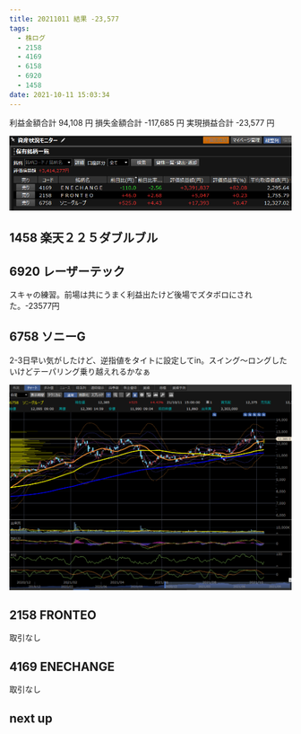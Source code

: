 ```yaml
---
title: 20211011 結果 -23,577
tags:
  - 株ログ
  - 2158
  - 4169
  - 6158
  - 6920
  - 1458
date: 2021-10-11 15:03:34
---
```


利益金額合計 94,108 円
損失金額合計 -117,685 円
実現損益合計 -23,577 円

![i](/kab/img/20211011000.png)

## 1458 楽天２２５ダブルブル
## 6920 レーザーテック

スキャの練習。前場は共にうまく利益出たけど後場でズタボロにされた。-23577円

## 6758 ソニーG

2-3日早い気がしたけど、逆指値をタイトに設定してin。スイング～ロングしたいけどテーパリング乗り越えれるかなぁ

![i](/kab/img/20211011001.png)

## 2158 FRONTEO

取引なし

## 4169 ENECHANGE

取引なし

## next up

